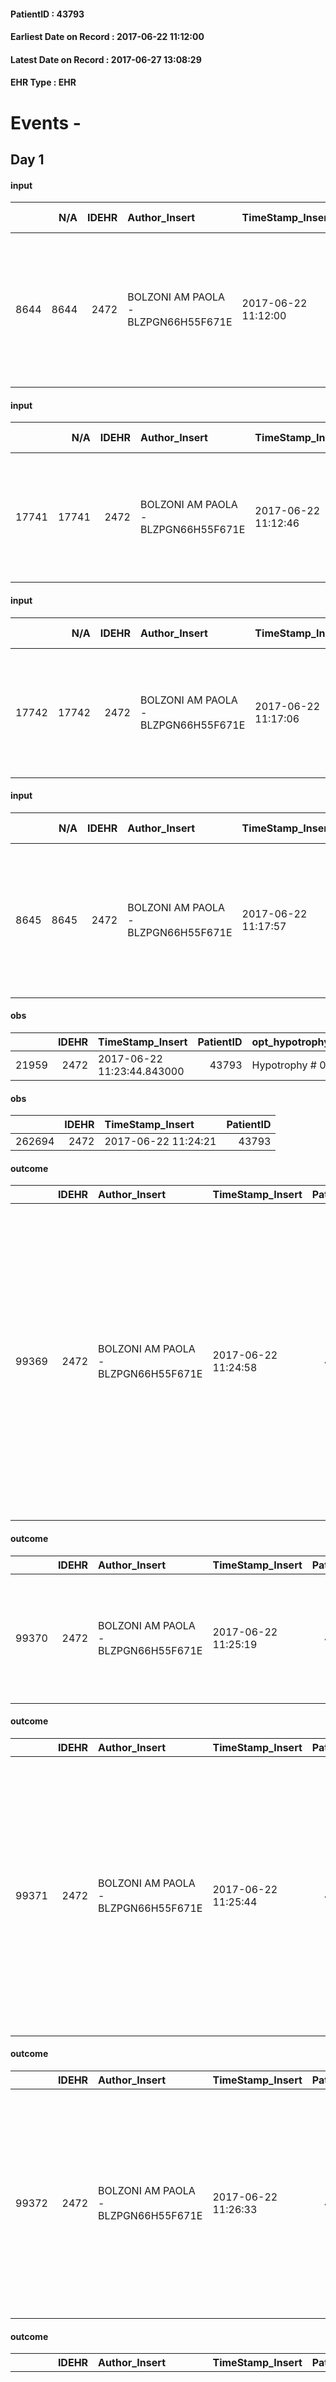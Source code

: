 
#### PatientID : 43793
#### Earliest Date on Record : 2017-06-22 11:12:00
#### Latest Date on Record : 2017-06-27 13:08:29
#### EHR Type : EHR

# Events - 

## Day 1

#### input
|      |    N/A |   IDEHR | Author_Insert                       | TimeStamp_Insert    | EHRType   |   PatientID |   IDDigitalSignDocument | persone_vicine   |   Unnamed: 0_y |   IDANAMNESI_MED |   Non_Rilevabile_y | Note_Non_Rilevabile_y   | opt_consapevolezza                          | diagnosis                                                                                                                                    |
|-----:|-------:|--------:|:------------------------------------|:--------------------|:----------|------------:|------------------------:|:-----------------|---------------:|-----------------:|-------------------:|:------------------------|:--------------------------------------------|:---------------------------------------------------------------------------------------------------------------------------------------------|
| 8644 |   8644 |    2472 | BOLZONI AM PAOLA - BLZPGN66H55F671E | 2017-06-22 11:12:00 | EHR       |       43793 |                  791137 | N/A              |          12928 |             6763 |                  0 | NR                      | Awareness of diagnosis but no prognosis # 2 | Pz affetta da neoplasia mammaria IV stadio (metastasi polmonari ed epatiche) in esiti chirugia, radioterapia, ormonoterapia e chemioterapia. |

#### input
|       |    N/A |   IDEHR | Author_Insert                       | TimeStamp_Insert    | EHRType   |   PatientID |   IDDigitalSignDocument | persone_vicine   |   Unnamed: 0_y.1 |   IDDIAGNOSI_ICD |   Non_Rilevabile_y.1 | Note_Non_Rilevabile_y.1   | I_ICD                                                                              | II_ICD                                           | III_ICD                                                                       | IV_ICD                                    | V_ICD                                                                                                                                                               | I_Anno   | II_Anno   | III_Anno   |
|------:|-------:|--------:|:------------------------------------|:--------------------|:----------|------------:|------------------------:|:-----------------|-----------------:|-----------------:|---------------------:|:--------------------------|:-----------------------------------------------------------------------------------|:-------------------------------------------------|:------------------------------------------------------------------------------|:------------------------------------------|:--------------------------------------------------------------------------------------------------------------------------------------------------------------------|:---------|:----------|:-----------|
| 17741 |  17741 |    2472 | BOLZONI AM PAOLA - BLZPGN66H55F671E | 2017-06-22 11:12:46 | EHR       |       43793 |                  791139 | N/A              |             3302 |             3302 |                    0 | NR                        | 1744 - Tumori maligni del quadrante supero-esterno della mammella della donna#2088 | 1970 - Tumori maligni secondari del polmone#2148 | 1977 - Tumori maligni secondari del fegato, specificati come metastatici#2155 | 2449 - Ipotiroidismo non specificato#2683 | 25000 - Diabete mellito, tipo II o non specificato, non definito se scompensato, senza specificato, non definito se controllato, senza menzione di complicanze#2314 | 1997#37  | 2004#44   | 2016#56    |

#### input
|       |    N/A |   IDEHR | Author_Insert                       | TimeStamp_Insert    | EHRType   |   PatientID |   IDDigitalSignDocument | persone_vicine   |   Unnamed: 0_y.1 |   IDDIAGNOSI_ICD |   Non_Rilevabile_y.1 | Note_Non_Rilevabile_y.1   | I_ICD                                                                              | II_ICD                                           | III_ICD                                                                       | IV_ICD                                    | V_ICD                                                                                                                                                               | I_Anno   | II_Anno   | III_Anno   |
|------:|-------:|--------:|:------------------------------------|:--------------------|:----------|------------:|------------------------:|:-----------------|-----------------:|-----------------:|---------------------:|:--------------------------|:-----------------------------------------------------------------------------------|:-------------------------------------------------|:------------------------------------------------------------------------------|:------------------------------------------|:--------------------------------------------------------------------------------------------------------------------------------------------------------------------|:---------|:----------|:-----------|
| 17742 |  17742 |    2472 | BOLZONI AM PAOLA - BLZPGN66H55F671E | 2017-06-22 11:17:06 | EHR       |       43793 |                  791155 | N/A              |             3303 |             3303 |                    0 | NR                        | 1744 - Tumori maligni del quadrante supero-esterno della mammella della donna#2088 | 1970 - Tumori maligni secondari del polmone#2148 | 1977 - Tumori maligni secondari del fegato, specificati come metastatici#2155 | 2449 - Ipotiroidismo non specificato#2683 | 25000 - Diabete mellito, tipo II o non specificato, non definito se scompensato, senza specificato, non definito se controllato, senza menzione di complicanze#2314 | 1997#37  | 2004#44   | 2016#56    |

#### input
|      |    N/A |   IDEHR | Author_Insert                       | TimeStamp_Insert    | EHRType   |   PatientID |   IDDigitalSignDocument | persone_vicine   |   Unnamed: 0_y |   IDANAMNESI_MED |   Non_Rilevabile_y | Note_Non_Rilevabile_y   | opt_consapevolezza                          | diagnosis                                                                                                                                    |
|-----:|-------:|--------:|:------------------------------------|:--------------------|:----------|------------:|------------------------:|:-----------------|---------------:|-----------------:|-------------------:|:------------------------|:--------------------------------------------|:---------------------------------------------------------------------------------------------------------------------------------------------|
| 8645 |   8645 |    2472 | BOLZONI AM PAOLA - BLZPGN66H55F671E | 2017-06-22 11:17:57 | EHR       |       43793 |                  791158 | N/A              |          12931 |             6764 |                  0 | NR                      | Awareness of diagnosis but no prognosis # 2 | Pz affetta da neoplasia mammaria IV stadio (metastasi polmonari ed epatiche) in esiti chirugia, radioterapia, ormonoterapia e chemioterapia. |

#### obs
|       |   IDEHR | TimeStamp_Insert           |   PatientID | opt_hypotrophy   | asthenia   | dyspnoea   | body_temp    | agitation_behavior_freq   | mood      | cognitive_state   |
|------:|--------:|:---------------------------|------------:|:-----------------|:-----------|:-----------|:-------------|:--------------------------|:----------|:------------------|
| 21959 |    2472 | 2017-06-22 11:23:44.843000 |       43793 | Hypotrophy # 0   | Severe # 3 | No # 0     | Apyrexia # 0 | quiet # 0                 | Fear # 08 | Polished # 2      |

#### obs
|        |   IDEHR | TimeStamp_Insert    |   PatientID |
|-------:|--------:|:--------------------|------------:|
| 262694 |    2472 | 2017-06-22 11:24:21 |       43793 |

#### outcome
|       |   IDEHR | Author_Insert                       | TimeStamp_Insert    |   PatientID |   IDDigitalSignDocument |   IDPAI_VIDAS | opt_problem                |   opt_problem_num | opt_obiettivo                                                                                                    |   opt_obiettivo_num | opt_stato_problema   |   opt_stato_problema_num | opt_interventi                                                                                                                                                                                                                                                                                                                                                                           |   opt_interventi_num |
|------:|--------:|:------------------------------------|:--------------------|------------:|------------------------:|--------------:|:---------------------------|------------------:|:-----------------------------------------------------------------------------------------------------------------|--------------------:|:---------------------|-------------------------:|:-----------------------------------------------------------------------------------------------------------------------------------------------------------------------------------------------------------------------------------------------------------------------------------------------------------------------------------------------------------------------------------------|---------------------:|
| 99369 |    2472 | BOLZONI AM PAOLA - BLZPGN66H55F671E | 2017-06-22 11:24:58 |       43793 |                  791187 |        101613 | Abnormal neurological # 30 |                 4 | Deletion and cancellation of episodes of confusion and / or hallucinations, delirium, psychomotor agitation # 59 |                   4 | closed Problem # 2   |                        2 | Implementation PAI - Maintain empathic and respectful assistance, addressing the patient by speaking clearly and distinctly # 475; Implementing PAI - Providing simple explanations that do not give rise to misunderstandings # 481; Counseling - Convey your interest and a friendly attitude to the patient # 484; Counseling - Sharing with the caregiver the therapeutic path # 485 |                    4 |

#### outcome
|       |   IDEHR | Author_Insert                       | TimeStamp_Insert    |   PatientID |   IDDigitalSignDocument |   IDPAI_VIDAS | opt_problem                                                |   opt_problem_num | opt_obiettivo                                                |   opt_obiettivo_num | opt_stato_problema   |   opt_stato_problema_num | opt_interventi                                                                                                    |   opt_interventi_num |
|------:|--------:|:------------------------------------|:--------------------|------------:|------------------------:|--------------:|:-----------------------------------------------------------|------------------:|:-------------------------------------------------------------|--------------------:|:---------------------|-------------------------:|:------------------------------------------------------------------------------------------------------------------|---------------------:|
| 99370 |    2472 | BOLZONI AM PAOLA - BLZPGN66H55F671E | 2017-06-22 11:25:19 |       43793 |                  791188 |        101614 | Impaired mobility † / limitation of physical movement # 27 |                 1 | The patient manterr√ † ¬ † ¬ † † mobilit√ the remaining # 49 |                   2 | closed Problem # 2   |                        2 | Implementation PAI - Evaluate given mobility † # 368; Educational - Teach the patient alternative movements # 370 |                    3 |

#### outcome
|       |   IDEHR | Author_Insert                       | TimeStamp_Insert    |   PatientID |   IDDigitalSignDocument |   IDPAI_VIDAS | opt_problem                     |   opt_problem_num | opt_obiettivo                                                                                                                                                                                                   |   opt_obiettivo_num | opt_stato_problema   |   opt_stato_problema_num | opt_interventi                                                                                                                                                                                                                                                           |   opt_interventi_num |
|------:|--------:|:------------------------------------|:--------------------|------------:|------------------------:|--------------:|:--------------------------------|------------------:|:----------------------------------------------------------------------------------------------------------------------------------------------------------------------------------------------------------------|--------------------:|:---------------------|-------------------------:|:-------------------------------------------------------------------------------------------------------------------------------------------------------------------------------------------------------------------------------------------------------------------------|---------------------:|
| 99371 |    2472 | BOLZONI AM PAOLA - BLZPGN66H55F671E | 2017-06-22 11:25:44 |       43793 |                  791189 |        101615 | Deficit in the care of s√® # 25 |                 4 | Maintain the patient's dignity, where possible, by helping him or her to accept his / her limitations, evaluating himself / herself realistically and objectively (eating, washing, dressing, eliminating) # 42 |                   4 | closed Problem # 2   |                        2 | Implementation PAI - Ensure the right privacy # 182; Implementation PAI - Completely replace the activities of daily life # 183; Counseling - Help the patient to understand their own limits # 187; Counseling - Help the patient to set himself achievable goals # 188 |                    4 |

#### outcome
|       |   IDEHR | Author_Insert                       | TimeStamp_Insert    |   PatientID |   IDDigitalSignDocument |   IDPAI_VIDAS | opt_problem                         |   opt_problem_num | opt_obiettivo                                                                                                                                                                              |   opt_obiettivo_num | opt_stato_problema   |   opt_stato_problema_num | opt_interventi                                                                                                                                                                                                      |   opt_interventi_num |
|------:|--------:|:------------------------------------|:--------------------|------------:|------------------------:|--------------:|:------------------------------------|------------------:|:-------------------------------------------------------------------------------------------------------------------------------------------------------------------------------------------|--------------------:|:---------------------|-------------------------:|:--------------------------------------------------------------------------------------------------------------------------------------------------------------------------------------------------------------------|---------------------:|
| 99372 |    2472 | BOLZONI AM PAOLA - BLZPGN66H55F671E | 2017-06-22 11:26:33 |       43793 |                  791192 |        101616 | Deficit in the care of s√® # 25 = 0 |                 4 | Maintain dignity ¬ † of the patient, where possible, helping him to accept their own limitations, considering himself realistic and objective (eating, bathing, dressing, delete) # 42 = 0 |                   4 | Open Problem # 1     |                        1 | PAI Implementation - Ensuring the right privacy # 182 = 0; Counseling - Encourage to express feelings about the care deficit s # 184 = 0; PAI Implementation - completely replace the activity † everyday # 183 = 0 |                    4 |

#### outcome
|       |   IDEHR | Author_Insert                       | TimeStamp_Insert    |   PatientID |   IDDigitalSignDocument |   IDPAI_VIDAS | opt_problem                                                      |   opt_problem_num | opt_obiettivo                                                           |   opt_obiettivo_num | opt_stato_problema   |   opt_stato_problema_num | opt_interventi                                                                                                                                                                                                                                      |   opt_interventi_num |
|------:|--------:|:------------------------------------|:--------------------|------------:|------------------------:|--------------:|:-----------------------------------------------------------------|------------------:|:------------------------------------------------------------------------|--------------------:|:---------------------|-------------------------:|:----------------------------------------------------------------------------------------------------------------------------------------------------------------------------------------------------------------------------------------------------|---------------------:|
| 99373 |    2472 | BOLZONI AM PAOLA - BLZPGN66H55F671E | 2017-06-22 11:27:21 |       43793 |                  791193 |        101617 | Impaired mobility † ¬ / limitation of physical movement # 27 = 0 |                 1 | Minimize possibilities ¬ † injury. If present, maintaining QoL # 47 = 0 |                   4 | Open Problem # 1     |                        1 | PAI Implementation - Program the change of position, which reduces the pressure in the vulnerable areas # 292 = 0; PAI Implementation - Avoid biased positions # 294 = 0; PAI Implementation - Keeping the skin well hydrated and elastic # 295 = 0 |                    4 |

#### outcome
|       |   IDEHR | Author_Insert                       | TimeStamp_Insert    |   PatientID |   IDDigitalSignDocument |   IDPAI_VIDAS | opt_problem                    |   opt_problem_num | opt_obiettivo                                                                                                         |   opt_obiettivo_num | opt_stato_problema   |   opt_stato_problema_num | opt_interventi                                                                                                                                                          |   opt_interventi_num |
|------:|--------:|:------------------------------------|:--------------------|------------:|------------------------:|--------------:|:-------------------------------|------------------:|:----------------------------------------------------------------------------------------------------------------------|--------------------:|:---------------------|-------------------------:|:------------------------------------------------------------------------------------------------------------------------------------------------------------------------|---------------------:|
| 99376 |    2472 | BOLZONI AM PAOLA - BLZPGN66H55F671E | 2017-06-22 11:28:36 |       43793 |                  791201 |        101620 | Abnormal neurological # 30 = 0 |                 4 | Reduction and Cancellation of episodes of confusion and / or hallucinations, delirium, psychomotor agitation # 59 = 0 |                   4 | Open Problem # 1     |                        1 | Counseling - To convey to the patient his / her own interest and a friendly attitude # 484 = 0; Counseling - To share with the caregiver the therapeutic path # 485 = 0 |                    4 |

#### obs
|       |   IDEHR | TimeStamp_Insert           |   PatientID | opt_hypotrophy   | asthenia   | dyspnoea   | body_temp    | agitation_behavior_freq   | mood      | cognitive_state   |
|------:|--------:|:---------------------------|------------:|:-----------------|:-----------|:-----------|:-------------|:--------------------------|:----------|:------------------|
| 21962 |    2472 | 2017-06-22 12:00:37.210000 |       43793 | Hypotrophy # 0   | Severe # 3 | No # 0     | Apyrexia # 0 | quiet # 0                 | Fear # 08 | Polished # 2      |

#### input
|      |    N/A |   Unnamed: 0_x |   IDANAMNESI_INF |   IDEHR | Author_Insert                    | TimeStamp_Insert           | EHRType   |   PatientID |   IDDigitalSignDocument |   Non_Rilevabile_x | Note_Non_Rilevabile_x   | cognitivo_percettivo                   | sonno_riposo   | perc_salute                                                                            | rapporti_fam   | persone_vicine   | Caregiver      | Religion     |
|-----:|-------:|---------------:|-----------------:|--------:|:---------------------------------|:---------------------------|:----------|------------:|------------------------:|-------------------:|:------------------------|:---------------------------------------|:---------------|:---------------------------------------------------------------------------------------|:---------------|:-----------------|:---------------|:-------------|
| 3901 |   3901 |           4360 |             5103 |    2472 | MANENTI ELENA - MNNLNE78E63A794M | 2017-06-22 13:09:42.110000 | EHR       |       43793 |                  791421 |                  0 | NR                      | confusion # 1; slowdown ideo-motor # 4 | Insomnia # 0   | perdit√ † Performance # 0; increased dell'affaticabilit√ † # 2, # 3 increased asthenia | is # 0         | N/A              | son + daughter | Catholic # 0 |

#### obs
|       |   IDEHR | TimeStamp_Insert           |   PatientID | personal_hygiene   | urine_elimination   | mobility     | active_diuresis     | asthenia   | motor_performance                                                                                  | mood      | diet     | cognitive_state   | consumption_help   |
|------:|--------:|:---------------------------|------------:|:-------------------|:--------------------|:-------------|:--------------------|:-----------|:---------------------------------------------------------------------------------------------------|:----------|:---------|:------------------|:-------------------|
| 67280 |    2472 | 2017-06-22 13:23:11.287000 |       43793 | Employee # 4       | Employee # 4        | Employee # 4 | active diuresis # 0 | Severe # 2 | 30% - Patient with directions to the hospital or home hospitalization, intensive home support # 03 | Fear # 08 | Free # 0 | Polished # 2      | # 4 employees      |

#### obs
|        |   IDEHR | TimeStamp_Insert    |   PatientID |
|-------:|--------:|:--------------------|------------:|
| 262726 |    2472 | 2017-06-22 13:27:13 |       43793 |

#### obs
|        |   IDEHR | TimeStamp_Insert           |   PatientID |
|-------:|--------:|:---------------------------|------------:|
| 124121 |    2472 | 2017-06-22 13:38:48.187000 |       43793 |

#### obs
|        |   IDEHR | TimeStamp_Insert    |   PatientID |
|-------:|--------:|:--------------------|------------:|
| 262783 |    2472 | 2017-06-22 18:30:15 |       43793 |

#### obs
|        |   IDEHR | TimeStamp_Insert           |   PatientID | opt_care_giver   | chk_gastrointestinal_symptoms   | asthenia     | body_temp    | agitation_behavior_freq   | cognitive_state   | consumption_help   |
|-------:|--------:|:---------------------------|------------:|:-----------------|:--------------------------------|:-------------|:-------------|:--------------------------|:------------------|:-------------------|
| 116389 |    2472 | 2017-06-22 18:43:01.283000 |       43793 | This # 0         | loss of appetite # 3            | Moderate # 1 | Apyrexia # 1 | quiet # 0                 | Polished # 2      | Independent # 0    |

#### obs
|        |   IDEHR | TimeStamp_Insert    |   PatientID |
|-------:|--------:|:--------------------|------------:|
| 164878 |    2472 | 2017-06-22 18:43:55 |       43793 |

#### obs
|       |   IDEHR | TimeStamp_Insert           |   PatientID | personal_hygiene   | urine_elimination   | mobility     | active_diuresis     | asthenia   | motor_performance                                                                                  | mood      | diet     | cognitive_state   | consumption_help   |
|------:|--------:|:---------------------------|------------:|:-------------------|:--------------------|:-------------|:--------------------|:-----------|:---------------------------------------------------------------------------------------------------|:----------|:---------|:------------------|:-------------------|
| 67304 |    2472 | 2017-06-22 21:46:16.597000 |       43793 | Employee # 4       | Employee # 4        | Employee # 4 | active diuresis # 0 | Severe # 2 | 30% - Patient with directions to the hospital or home hospitalization, intensive home support # 03 | Fear # 08 | Free # 0 | Polished # 2      | # 4 employees      |

#### obs
|        |   IDEHR | TimeStamp_Insert    |   PatientID |
|-------:|--------:|:--------------------|------------:|
| 262796 |    2472 | 2017-06-23 01:45:33 |       43793 |

#### obs
|        |   IDEHR | TimeStamp_Insert           |   PatientID | chk_ausili_presidi   | opt_care_giver   | opt_dehydration   | body_temp    | mood      |
|-------:|--------:|:---------------------------|------------:|:---------------------|:-----------------|:------------------|:-------------|:----------|
| 116396 |    2472 | 2017-06-23 05:37:51.843000 |       43793 | absorbency # 0       | This # 0         | Dehydration # 0   | Apyrexia # 1 | Fear # 08 |

#### obs
|        |   IDEHR | TimeStamp_Insert    |   PatientID |
|-------:|--------:|:--------------------|------------:|
| 164884 |    2472 | 2017-06-23 05:38:26 |       43793 |

#### obs
|       |   IDEHR | TimeStamp_Insert           |   PatientID | active_diuresis     | motor_performance                                                                                  |
|------:|--------:|:---------------------------|------------:|:--------------------|:---------------------------------------------------------------------------------------------------|
| 67319 |    2472 | 2017-06-23 06:12:14.120000 |       43793 | active diuresis # 0 | 30% - Patient with directions to the hospital or home hospitalization, intensive home support # 03 |


## Day 2

#### obs
|        |   IDEHR | TimeStamp_Insert           |   PatientID | opt_cooperation   | chk_ausili_presidi   | opt_care_giver   | opt_dehydration   | body_temp    | mood      | diet     | consumption_help   |
|-------:|--------:|:---------------------------|------------:|:------------------|:---------------------|:-----------------|:------------------|:-------------|:----------|:---------|:-------------------|
| 116431 |    2472 | 2017-06-23 12:22:31.863000 |       43793 | Collaborating # 0 | absorbency # 0       | This # 0         | Dehydration # 0   | Apyrexia # 1 | Fear # 08 | soft # 1 | # 4 employees      |

#### obs
|        |   IDEHR | TimeStamp_Insert    |   PatientID | breath                                                                          | consolability                                 | body_language   | facial_expression                       |
|-------:|--------:|:--------------------|------------:|:--------------------------------------------------------------------------------|:----------------------------------------------|:----------------|:----------------------------------------|
| 280955 |    2472 | 2017-06-23 12:23:36 |       43793 | Breath at times altered. Short periods of hyperventilation (breathing hard) # 1 | Distracted or reassured by voice or touch # 1 | Relaxed # 0     | Sad, anxious, contracted (frowning) # 1 |

#### obs
|        |   IDEHR | TimeStamp_Insert    |   PatientID | breath     | consolability           | body_language   | facial_expression           |
|-------:|--------:|:--------------------|------------:|:-----------|:------------------------|:----------------|:----------------------------|
| 280962 |    2472 | 2017-06-23 15:10:44 |       43793 | Normal 0 # | Not for consolation # 0 | Relaxed # 0     | Smiling or inexpressive # 0 |

#### obs
|       |   IDEHR | TimeStamp_Insert           |   PatientID | opt_hypotrophy   | asthenia   | dyspnoea   | body_temp    | agitation_behavior_freq   | mood                                |
|------:|--------:|:---------------------------|------------:|:-----------------|:-----------|:-----------|:-------------|:--------------------------|:------------------------------------|
| 22015 |    2472 | 2017-06-23 15:23:39.500000 |       43793 | Hypotrophy # 0   | Severe # 3 | No # 0     | Apyrexia # 0 | quiet # 0                 | Apathy # 00; closed in himself # 01 |

#### obs
|        |   IDEHR | TimeStamp_Insert    |   PatientID |
|-------:|--------:|:--------------------|------------:|
| 262922 |    2472 | 2017-06-23 15:24:18 |       43793 |

#### obs
|        |   IDEHR | TimeStamp_Insert           |   PatientID | opt_cooperation   | chk_ausili_presidi   | opt_care_giver   | opt_dehydration   | motor_performance              | body_temp    | mood      | diet     | consumption_help   |
|-------:|--------:|:---------------------------|------------:|:------------------|:---------------------|:-----------------|:------------------|:-------------------------------|:-------------|:----------|:---------|:-------------------|
| 116444 |    2472 | 2017-06-23 17:50:52.983000 |       43793 | Collaborating # 0 | absorbency # 0       | This # 0         | Dehydration # 0   | bedridden, nontransferable # 5 | Apyrexia # 1 | Fear # 08 | soft # 1 | # 4 employees      |

#### obs
|        |   IDEHR | TimeStamp_Insert    |   PatientID | breath     | consolability           | body_language   | facial_expression           |
|-------:|--------:|:--------------------|------------:|:-----------|:------------------------|:----------------|:----------------------------|
| 280965 |    2472 | 2017-06-23 17:52:29 |       43793 | Normal 0 # | Not for consolation # 0 | Relaxed # 0     | Smiling or inexpressive # 0 |

#### obs
|        |   IDEHR | TimeStamp_Insert           |   PatientID |
|-------:|--------:|:---------------------------|------------:|
| 297717 |    2472 | 2017-06-23 17:54:27.227000 |       43793 |

#### obs
|        |   IDEHR | TimeStamp_Insert    |   PatientID |
|-------:|--------:|:--------------------|------------:|
| 262961 |    2472 | 2017-06-23 18:26:08 |       43793 |

#### obs
|       |   IDEHR | TimeStamp_Insert           |   PatientID | personal_hygiene   | urine_elimination   | mobility     | active_diuresis     | asthenia   | motor_performance                                                                                  | mood      | diet     | cognitive_state   | consumption_help   |
|------:|--------:|:---------------------------|------------:|:-------------------|:--------------------|:-------------|:--------------------|:-----------|:---------------------------------------------------------------------------------------------------|:----------|:---------|:------------------|:-------------------|
| 67369 |    2472 | 2017-06-23 21:45:21.747000 |       43793 | Employee # 4       | Employee # 4        | Employee # 4 | active diuresis # 0 | Severe # 2 | 30% - Patient with directions to the hospital or home hospitalization, intensive home support # 03 | Fear # 08 | Free # 0 | Polished # 2      | # 4 employees      |

#### obs
|        |   IDEHR | TimeStamp_Insert    |   PatientID |
|-------:|--------:|:--------------------|------------:|
| 262976 |    2472 | 2017-06-24 05:15:11 |       43793 |

#### obs
|       |   IDEHR | TimeStamp_Insert           |   PatientID | personal_hygiene   | urine_elimination   | mobility     | active_diuresis     | asthenia   | motor_performance                                                                                  | mood      | diet     | consumption_help   |
|------:|--------:|:---------------------------|------------:|:-------------------|:--------------------|:-------------|:--------------------|:-----------|:---------------------------------------------------------------------------------------------------|:----------|:---------|:-------------------|
| 67376 |    2472 | 2017-06-24 05:18:32.097000 |       43793 | Employee # 4       | Employee # 4        | Employee # 4 | active diuresis # 0 | Severe # 2 | 30% - Patient with directions to the hospital or home hospitalization, intensive home support # 03 | Fear # 08 | Free # 0 | # 4 employees      |

#### obs
|        |   IDEHR | TimeStamp_Insert           |   PatientID | opt_cooperation   | chk_ausili_presidi   | opt_care_giver   | motor_performance                                                | body_temp    | agitation_behavior_freq   | diet     | consumption_help   |
|-------:|--------:|:---------------------------|------------:|:------------------|:---------------------|:-----------------|:-----------------------------------------------------------------|:-------------|:--------------------------|:---------|:-------------------|
| 116467 |    2472 | 2017-06-24 07:11:24.040000 |       43793 | Collaborating # 0 | absorbency # 0       | This # 0         | unable to walk, transfers difficolt√ † with support operator # 3 | Apyrexia # 1 | quiet # 0                 | soft # 1 | help with # 2      |

#### obs
|        |   IDEHR | TimeStamp_Insert    |   PatientID |
|-------:|--------:|:--------------------|------------:|
| 164948 |    2472 | 2017-06-24 07:11:57 |       43793 |


## Day 3

#### obs
|        |   IDEHR | TimeStamp_Insert           |   PatientID | opt_cooperation   | chk_ausili_presidi   | opt_care_giver   | opt_dehydration   | body_temp    | agitation_behavior_freq   | diet     | consumption_help   |
|-------:|--------:|:---------------------------|------------:|:------------------|:---------------------|:-----------------|:------------------|:-------------|:--------------------------|:---------|:-------------------|
| 116488 |    2472 | 2017-06-24 12:04:22.880000 |       43793 | Collaborating # 0 | absorbency # 0       | This # 0         | Dehydration # 0   | Apyrexia # 1 | quiet # 0                 | soft # 1 | # 4 employees      |

#### obs
|        |   IDEHR | TimeStamp_Insert    |   PatientID |
|-------:|--------:|:--------------------|------------:|
| 164966 |    2472 | 2017-06-24 12:05:39 |       43793 |

#### obs
|        |   IDEHR | TimeStamp_Insert    |   PatientID |
|-------:|--------:|:--------------------|------------:|
| 263008 |    2472 | 2017-06-24 13:59:05 |       43793 |

#### obs
|        |   IDEHR | TimeStamp_Insert           |   PatientID | opt_cooperation   | chk_ausili_presidi   | opt_care_giver   | opt_dehydration   | body_temp    | agitation_behavior_freq   | diet     | consumption_help   |
|-------:|--------:|:---------------------------|------------:|:------------------|:---------------------|:-----------------|:------------------|:-------------|:--------------------------|:---------|:-------------------|
| 116501 |    2472 | 2017-06-24 16:44:07.510000 |       43793 | Collaborating # 0 | absorbency # 0       | This # 0         | Dehydration # 0   | Apyrexia # 1 | quiet # 0                 | soft # 1 | # 4 employees      |

#### obs
|        |   IDEHR | TimeStamp_Insert    |   PatientID |
|-------:|--------:|:--------------------|------------:|
| 263024 |    2472 | 2017-06-24 16:44:12 |       43793 |

#### obs
|        |   IDEHR | TimeStamp_Insert    |   PatientID | breath     | consolability           | body_language   | facial_expression           |
|-------:|--------:|:--------------------|------------:|:-----------|:------------------------|:----------------|:----------------------------|
| 280991 |    2472 | 2017-06-24 16:45:02 |       43793 | Normal 0 # | Not for consolation # 0 | Relaxed # 0     | Smiling or inexpressive # 0 |

#### obs
|       |   IDEHR | TimeStamp_Insert           |   PatientID | personal_hygiene   | urine_elimination   | mobility     | active_diuresis     | asthenia   | motor_performance                                                                                  | mood        | diet     | cognitive_state   | feces_elimination   | consumption_help   |
|------:|--------:|:---------------------------|------------:|:-------------------|:--------------------|:-------------|:--------------------|:-----------|:---------------------------------------------------------------------------------------------------|:------------|:---------|:------------------|:--------------------|:-------------------|
| 67403 |    2472 | 2017-06-24 17:12:49.323000 |       43793 | Employee # 4       | Employee # 4        | Employee # 4 | active diuresis # 0 | Severe # 2 | 30% - Patient with directions to the hospital or home hospitalization, intensive home support # 03 | Apathy # 00 | Free # 0 | Polished # 2      | Employee # 4        | # 4 employees      |

#### obs
|        |   IDEHR | TimeStamp_Insert    |   PatientID |
|-------:|--------:|:--------------------|------------:|
| 263041 |    2472 | 2017-06-25 03:44:16 |       43793 |

#### obs
|        |   IDEHR | TimeStamp_Insert           |   PatientID | opt_cooperation   | chk_ausili_presidi   | opt_care_giver   | opt_dehydration   | motor_performance              | body_temp    | agitation_behavior_freq   |
|-------:|--------:|:---------------------------|------------:|:------------------|:---------------------|:-----------------|:------------------|:-------------------------------|:-------------|:--------------------------|
| 116522 |    2472 | 2017-06-25 06:48:11.780000 |       43793 | Collaborating # 0 | absorbency # 0       | This # 0         | Dehydration # 0   | bedridden, nontransferable # 5 | Apyrexia # 1 | quiet # 0                 |

#### obs
|        |   IDEHR | TimeStamp_Insert    |   PatientID | breath     | consolability           | body_language   | facial_expression                       |
|-------:|--------:|:--------------------|------------:|:-----------|:------------------------|:----------------|:----------------------------------------|
| 281004 |    2472 | 2017-06-25 06:49:07 |       43793 | Normal 0 # | Not for consolation # 0 | Relaxed # 0     | Sad, anxious, contracted (frowning) # 1 |

#### obs
|        |   IDEHR | TimeStamp_Insert           |   PatientID | opt_cooperation   | chk_ausili_presidi   | opt_care_giver   | opt_dehydration   | asthenia   | motor_performance              | body_temp    | agitation_behavior_freq   | diet            | consumption_help   |
|-------:|--------:|:---------------------------|------------:|:------------------|:---------------------|:-----------------|:------------------|:-----------|:-------------------------------|:-------------|:--------------------------|:----------------|:-------------------|
| 116537 |    2472 | 2017-06-25 11:07:15.177000 |       43793 | uncooperative # 1 | absorbency # 0       | This # 0         | Dehydration # 0   | Severe # 2 | bedridden, nontransferable # 5 | Apyrexia # 1 | quiet # 0                 | homogenized # 2 | # 4 employees      |

#### obs
|        |   IDEHR | TimeStamp_Insert    |   PatientID | breath     | consolability           | body_language   | facial_expression           |
|-------:|--------:|:--------------------|------------:|:-----------|:------------------------|:----------------|:----------------------------|
| 281007 |    2472 | 2017-06-25 11:09:21 |       43793 | Normal 0 # | Not for consolation # 0 | Relaxed # 0     | Smiling or inexpressive # 0 |


## Day 4

#### obs
|        |   IDEHR | TimeStamp_Insert    |   PatientID | breath     | consolability           | body_language   | facial_expression           |
|-------:|--------:|:--------------------|------------:|:-----------|:------------------------|:----------------|:----------------------------|
| 281012 |    2472 | 2017-06-25 13:22:10 |       43793 | Normal 0 # | Not for consolation # 0 | Relaxed # 0     | Smiling or inexpressive # 0 |

#### obs
|        |   IDEHR | TimeStamp_Insert           |   PatientID | opt_cooperation   | chk_ausili_presidi   | opt_care_giver   | asthenia   | motor_performance              | body_temp    | agitation_behavior_freq   | diet     | consumption_help   |
|-------:|--------:|:---------------------------|------------:|:------------------|:---------------------|:-----------------|:-----------|:-------------------------------|:-------------|:--------------------------|:---------|:-------------------|
| 116557 |    2472 | 2017-06-25 16:27:31.817000 |       43793 | uncooperative # 1 | absorbency # 0       | This # 0         | Severe # 2 | bedridden, nontransferable # 5 | Apyrexia # 1 | quiet # 0                 | soft # 1 | # 4 employees      |

#### obs
|        |   IDEHR | TimeStamp_Insert    |   PatientID |
|-------:|--------:|:--------------------|------------:|
| 165017 |    2472 | 2017-06-25 16:28:10 |       43793 |

#### obs
|        |   IDEHR | TimeStamp_Insert    |   PatientID | breath     | consolability           | body_language   | facial_expression           |
|-------:|--------:|:--------------------|------------:|:-----------|:------------------------|:----------------|:----------------------------|
| 281018 |    2472 | 2017-06-25 18:18:19 |       43793 | Normal 0 # | Not for consolation # 0 | Relaxed # 0     | Smiling or inexpressive # 0 |

#### obs
|        |   IDEHR | TimeStamp_Insert    |   PatientID | breath     | consolability           | body_language   | facial_expression           |
|-------:|--------:|:--------------------|------------:|:-----------|:------------------------|:----------------|:----------------------------|
| 281026 |    2472 | 2017-06-26 03:33:02 |       43793 | Normal 0 # | Not for consolation # 0 | Relaxed # 0     | Smiling or inexpressive # 0 |

#### obs
|        |   IDEHR | TimeStamp_Insert           |   PatientID | opt_cooperation   | chk_ausili_presidi   | opt_care_giver   | opt_dehydration   | motor_performance              | body_temp    | agitation_behavior_freq   |
|-------:|--------:|:---------------------------|------------:|:------------------|:---------------------|:-----------------|:------------------|:-------------------------------|:-------------|:--------------------------|
| 116574 |    2472 | 2017-06-26 06:26:18.743000 |       43793 | Collaborating # 0 | absorbency # 0       | This # 0         | Dehydration # 0   | bedridden, nontransferable # 5 | Apyrexia # 1 | quiet # 0                 |

#### obs
|        |   IDEHR | TimeStamp_Insert    |   PatientID |
|-------:|--------:|:--------------------|------------:|
| 165031 |    2472 | 2017-06-26 06:26:54 |       43793 |


## Day 5

#### obs
|        |   IDEHR | TimeStamp_Insert           |   PatientID | opt_cooperation   | chk_ausili_presidi   | chk_ausili_incont   | opt_care_giver   | motor_performance              | body_temp    | agitation_behavior_freq   |
|-------:|--------:|:---------------------------|------------:|:------------------|:---------------------|:--------------------|:-----------------|:-------------------------------|:-------------|:--------------------------|
| 116596 |    2472 | 2017-06-26 11:56:19.480000 |       43793 | uncooperative # 1 | absorbency # 0       | absorbency # 0      | This # 0         | bedridden, nontransferable # 5 | Apyrexia # 1 | quiet # 0                 |

#### obs
|        |   IDEHR | TimeStamp_Insert    |   PatientID | breath     | consolability           | body_language   | facial_expression           |
|-------:|--------:|:--------------------|------------:|:-----------|:------------------------|:----------------|:----------------------------|
| 281035 |    2472 | 2017-06-26 11:57:13 |       43793 | Normal 0 # | Not for consolation # 0 | Relaxed # 0     | Smiling or inexpressive # 0 |

#### obs
|       |   IDEHR | TimeStamp_Insert           |   PatientID | personal_hygiene   | urine_elimination   | mobility     | active_diuresis     | asthenia   | motor_performance                                                                                  | body_temp    | diet     | feces_elimination   | consumption_help   |
|------:|--------:|:---------------------------|------------:|:-------------------|:--------------------|:-------------|:--------------------|:-----------|:---------------------------------------------------------------------------------------------------|:-------------|:---------|:--------------------|:-------------------|
| 67464 |    2472 | 2017-06-26 15:46:36.600000 |       43793 | Employee # 4       | Employee # 4        | Employee # 4 | active diuresis # 0 | Severe # 2 | 30% - Patient with directions to the hospital or home hospitalization, intensive home support # 03 | Apyrexia # 0 | Free # 0 | Employee # 4        | # 4 employees      |

#### obs
|        |   IDEHR | TimeStamp_Insert    |   PatientID | breath     | consolability           | body_language   | facial_expression           |
|-------:|--------:|:--------------------|------------:|:-----------|:------------------------|:----------------|:----------------------------|
| 281047 |    2472 | 2017-06-26 15:47:05 |       43793 | Normal 0 # | Not for consolation # 0 | Relaxed # 0     | Smiling or inexpressive # 0 |

#### obs
|        |   IDEHR | TimeStamp_Insert           |   PatientID | opt_cooperation   | chk_ausili_presidi   | chk_ausili_incont   | opt_care_giver   | motor_performance              | body_temp    | agitation_behavior_freq   |
|-------:|--------:|:---------------------------|------------:|:------------------|:---------------------|:--------------------|:-----------------|:-------------------------------|:-------------|:--------------------------|
| 116616 |    2472 | 2017-06-26 17:04:48.307000 |       43793 | uncooperative # 1 | absorbency # 0       | absorbency # 0      | This # 0         | bedridden, nontransferable # 5 | Apyrexia # 1 | quiet # 0                 |

#### obs
|        |   IDEHR | TimeStamp_Insert    |   PatientID | breath     | consolability           | body_language   | facial_expression           |
|-------:|--------:|:--------------------|------------:|:-----------|:------------------------|:----------------|:----------------------------|
| 281052 |    2472 | 2017-06-26 17:05:39 |       43793 | Normal 0 # | Not for consolation # 0 | Relaxed # 0     | Smiling or inexpressive # 0 |

#### obs
|        |   IDEHR | TimeStamp_Insert    |   PatientID | breath     | consolability           | body_language   | facial_expression           |
|-------:|--------:|:--------------------|------------:|:-----------|:------------------------|:----------------|:----------------------------|
| 281055 |    2472 | 2017-06-26 17:45:39 |       43793 | Normal 0 # | Not for consolation # 0 | Relaxed # 0     | Smiling or inexpressive # 0 |

#### obs
|       |   IDEHR | TimeStamp_Insert           |   PatientID | personal_hygiene   | urine_elimination   | mobility     | active_diuresis     | asthenia   | motor_performance                                                                                  | body_temp    | diet       | feces_elimination   | consumption_help   |
|------:|--------:|:---------------------------|------------:|:-------------------|:--------------------|:-------------|:--------------------|:-----------|:---------------------------------------------------------------------------------------------------|:-------------|:-----------|:--------------------|:-------------------|
| 67477 |    2472 | 2017-06-26 20:43:48.530000 |       43793 | Employee # 4       | Employee # 4        | Employee # 4 | active diuresis # 0 | Severe # 2 | 30% - Patient with directions to the hospital or home hospitalization, intensive home support # 03 | Apyrexia # 0 | Absent # 4 | Employee # 4        | # 4 employees      |

#### obs
|        |   IDEHR | TimeStamp_Insert    |   PatientID |
|-------:|--------:|:--------------------|------------:|
| 284996 |    2472 | 2017-06-27 00:18:06 |       43793 |

#### obs
|        |   IDEHR | TimeStamp_Insert    |   PatientID | breath     | consolability           | body_language   | facial_expression           |
|-------:|--------:|:--------------------|------------:|:-----------|:------------------------|:----------------|:----------------------------|
| 281062 |    2472 | 2017-06-27 03:11:16 |       43793 | Normal 0 # | Not for consolation # 0 | Relaxed # 0     | Smiling or inexpressive # 0 |

#### obs
|        |   IDEHR | TimeStamp_Insert           |   PatientID | chk_ausili_presidi   | opt_care_giver   | motor_performance              |
|-------:|--------:|:---------------------------|------------:|:---------------------|:-----------------|:-------------------------------|
| 116629 |    2472 | 2017-06-27 06:06:13.033000 |       43793 | absorbency # 0       | This # 0         | bedridden, nontransferable # 5 |

#### obs
|        |   IDEHR | TimeStamp_Insert    |   PatientID | breath                                                                          | consolability           | body_language   | facial_expression           |
|-------:|--------:|:--------------------|------------:|:--------------------------------------------------------------------------------|:------------------------|:----------------|:----------------------------|
| 281064 |    2472 | 2017-06-27 06:07:09 |       43793 | Breath at times altered. Short periods of hyperventilation (breathing hard) # 1 | Not for consolation # 0 | Relaxed # 0     | Smiling or inexpressive # 0 |

#### obs
|       |   IDEHR | TimeStamp_Insert           |   PatientID | asthenia   | motor_performance                                                                       |
|------:|--------:|:---------------------------|------------:|:-----------|:----------------------------------------------------------------------------------------|
| 67491 |    2472 | 2017-06-27 06:25:32.277000 |       43793 | Severe # 2 | 20% - Patient with serious impairment of organ functions, one or irreversible pi√π # 02 |

#### obs
|       |   IDEHR | TimeStamp_Insert           |   PatientID | personal_hygiene   | urine_elimination   | mobility   | hemorrhagic_manifestation   | speech   | cough   | nausea   | memory_deficit   | cognitive_deficit   | active_diuresis   | lack_of_appetite   | asthenia   | cachexia   | dyspnoea   | motor_performance   | body_temp   | mood   | diet   | cognitive_state   | feces_elimination   | consumption_help   |
|------:|--------:|:---------------------------|------------:|:-------------------|:--------------------|:-----------|:----------------------------|:---------|:--------|:---------|:-----------------|:--------------------|:------------------|:-------------------|:-----------|:-----------|:-----------|:--------------------|:------------|:-------|:-------|:------------------|:--------------------|:-------------------|
| 67493 |    2472 | 2017-06-27 08:21:23.647000 |       43793 | NR                 | NR                  | NR         | NR                          | NR       | NR      | NR       | NR               | NR                  | NR                | NR                 | NR         | NR         | NR         | NR                  | NR          | NR     | NR     | NR                | NR                  | NR                 |

#### outcome
|        |   IDEHR | Author_Insert                     | TimeStamp_Insert    |   PatientID |   IDDigitalSignDocument |   IDPAI_VIDAS | opt_problem                    |   opt_problem_num | opt_obiettivo                                                                                                         |   opt_obiettivo_num | opt_stato_problema   |   opt_stato_problema_num | opt_interventi                                                                                                                                                          |   opt_interventi_num |
|-------:|--------:|:----------------------------------|:--------------------|------------:|------------------------:|--------------:|:-------------------------------|------------------:|:----------------------------------------------------------------------------------------------------------------------|--------------------:|:---------------------|-------------------------:|:------------------------------------------------------------------------------------------------------------------------------------------------------------------------|---------------------:|
| 100134 |    2472 | DE OLD ROSELLA - DVCRLL64B64F205S | 2017-06-27 08:21:45 |       43793 |                  796056 |        102378 | Abnormal neurological # 30 = 0 |                 4 | Reduction and Cancellation of episodes of confusion and / or hallucinations, delirium, psychomotor agitation # 59 = 0 |                   4 | closed Problem # 2   |                        2 | Counseling - To convey to the patient his / her own interest and a friendly attitude # 484 = 0; Counseling - To share with the caregiver the therapeutic path # 485 = 0 |                    4 |

#### outcome
|        |   IDEHR | Author_Insert                     | TimeStamp_Insert    |   PatientID |   IDDigitalSignDocument |   IDPAI_VIDAS | opt_problem                                                      |   opt_problem_num | opt_obiettivo                                                           |   opt_obiettivo_num | opt_stato_problema   |   opt_stato_problema_num | opt_interventi                                                                                                                                                                                                                                      |   opt_interventi_num |
|-------:|--------:|:----------------------------------|:--------------------|------------:|------------------------:|--------------:|:-----------------------------------------------------------------|------------------:|:------------------------------------------------------------------------|--------------------:|:---------------------|-------------------------:|:----------------------------------------------------------------------------------------------------------------------------------------------------------------------------------------------------------------------------------------------------|---------------------:|
| 100135 |    2472 | DE OLD ROSELLA - DVCRLL64B64F205S | 2017-06-27 08:22:02 |       43793 |                  796062 |        102379 | Impaired mobility † ¬ / limitation of physical movement # 27 = 0 |                 1 | Minimize possibilities ¬ † injury. If present, maintaining QoL # 47 = 0 |                   4 | closed Problem # 2   |                        2 | PAI Implementation - Program the change of position, which reduces the pressure in the vulnerable areas # 292 = 0; PAI Implementation - Avoid biased positions # 294 = 0; PAI Implementation - Keeping the skin well hydrated and elastic # 295 = 0 |                    4 |

#### outcome
|        |   IDEHR | Author_Insert                     | TimeStamp_Insert    |   PatientID |   IDDigitalSignDocument |   IDPAI_VIDAS | opt_problem                         |   opt_problem_num | opt_obiettivo                                                                                                                                                                              |   opt_obiettivo_num | opt_stato_problema   |   opt_stato_problema_num | opt_interventi                                                                                                                                                                                                      |   opt_interventi_num |
|-------:|--------:|:----------------------------------|:--------------------|------------:|------------------------:|--------------:|:------------------------------------|------------------:|:-------------------------------------------------------------------------------------------------------------------------------------------------------------------------------------------|--------------------:|:---------------------|-------------------------:|:--------------------------------------------------------------------------------------------------------------------------------------------------------------------------------------------------------------------|---------------------:|
| 100136 |    2472 | DE OLD ROSELLA - DVCRLL64B64F205S | 2017-06-27 08:22:19 |       43793 |                  796063 |        102380 | Deficit in the care of s√® # 25 = 0 |                 4 | Maintain dignity ¬ † of the patient, where possible, helping him to accept their own limitations, considering himself realistic and objective (eating, bathing, dressing, delete) # 42 = 0 |                   4 | closed Problem # 2   |                        2 | PAI Implementation - Ensuring the right privacy # 182 = 0; Counseling - Encourage to express feelings about the care deficit s # 184 = 0; PAI Implementation - completely replace the activity † everyday # 183 = 0 |                    4 |

#### death
|      |   IDDecesso |   IDEHR | Author_Insert                       | TimeStamp_Insert    |   PatientID |   IDDigitalSignDocument | Date                | Luogo_decesso     |
|-----:|------------:|--------:|:------------------------------------|:--------------------|------------:|------------------------:|:--------------------|:------------------|
| 2146 |        2160 |    2472 | BOLZONI AM PAOLA - BLZPGN66H55F671E | 2017-06-27 09:13:13 |       43793 |                  796109 | 2017-06-27 08:10:00 | Vidas Hospice # 1 |


## Day 6

#### care
|       |   IDEHR | Author_Insert                           | TimeStamp_Insert    | EHRType   |   PatientID |   IDGESTIONE_AUSILI |   ds_ncons |   ds_nritiro |   opt_annulla_consegna | dt_Ric_consegna     | dt_ric_cons_forn    | dt_ric_ritiro       | dt_ric_ritiro_forn   | opt_ausilio            |
|------:|--------:|:----------------------------------------|:--------------------|:----------|------------:|--------------------:|-----------:|-------------:|-----------------------:|:--------------------|:--------------------|:--------------------|:---------------------|:-----------------------|
| 22544 |   11472 | martinoli massimo l. - mrtmsm69t31f205t | 2017-06-27 13:08:29 | amb       |       43793 |               22511 |      30711 |        30808 |                      0 | 2017-06-12 00:00:00 | 2017-06-12 00:00:00 | 2017-06-27 00:00:00 | 2017-06-27 00:00:00  | comfortable chair # 21 |


